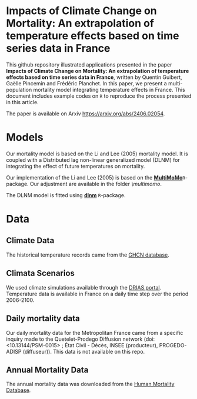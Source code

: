 # Impacts of Climate Change on Mortality: An extrapolation of temperature effects based on time series data in France

This github repository illustrated applications presented in the paper
**Impacts of Climate Change on Mortality: An extrapolation of temperature effects based on time series data in France**, written by Quentin Guibert, Gaëlle Pincemin and Frédéric Planchet.
In this paper, we present a multi-population mortality model integrating
temperature effects in France. This document includes example codes on
`R` to reproduce the process presented in this article.

The paper is available on Arxiv <https://arxiv.org/abs/2406.02054>.

# Models

Our mortality model is based on the Li and Lee (2005) mortality model.
It is coupled with a Distributed lag non-linear generalized model (DLNM)
for integrating the effect of future temperatures on mortality.

Our implementation of the Li and Lee (2005) is based on the [**MultiMoMo**](https://github.com/jensrobben/MultiMoMo)`R`\-package.
Our adjustment are available in the folder
*\\multimomo*.

The DLNM model is fitted using
[**dlnm**](https://cran.r-project.org/web/packages/dlnm/index.html) `R`\-package.

# Data

## Climate Data

The historical temperature records came from the [GHCN database](https://www.ncei.noaa.gov/products/land-based-station/global-historical-climatology-network-daily).

## Climata Scenarios

We used climate simulations available through the [DRIAS portal](https://www.drias-climat.fr/).
Temperature data is available in France on a daily time step over the period 2006-2100.

## Daily mortality data

Our daily mortality data for the Metropolitan France came from a specific
inquiry made to the Quetelet-Prodego Diffusion network (doi: <10.13144/PSM-0015> ;
État Civil - Décès, INSEE (producteur), PROGEDO-ADISP (diffuseur)).
This data is not available on this repo.

## Annual Mortality Data

The annual mortality data was downloaded from the
[Human Mortality Database](https://www.mortality.org/).